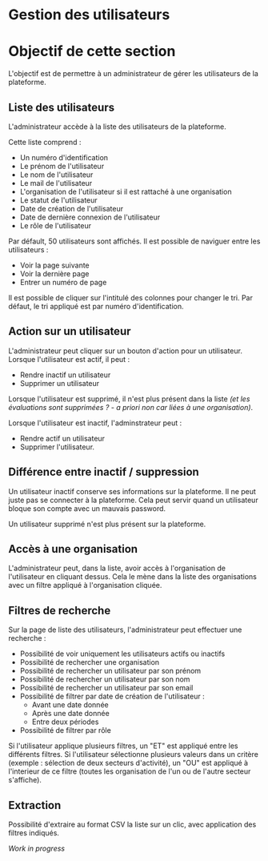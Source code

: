 # Gestion des utilisateurs

# Objectif de cette section

L'objectif est de permettre à un administrateur de gérer les utilisateurs de la plateforme.

## Liste des utilisateurs

L'administrateur accède à la liste des utilisateurs de la plateforme.

Cette liste comprend :
- Un numéro d'identification
- Le prénom de l'utilisateur
- Le nom de l'utilisateur
- Le mail de l'utilisateur
- L'organisation de l'utilisateur si il est rattaché à une organisation
- Le statut de l'utilisateur
- Date de création de l'utilisateur
- Date de dernière connexion de l'utilisateur
- Le rôle de l'utilisateur

Par défault, 50 utilisateurs sont affichés.
Il est possible de naviguer entre les utilisateurs :

- Voir la page suivante
- Voir la dernière page
- Entrer un numéro de page

Il est possible de cliquer sur l'intitulé des colonnes pour changer le tri.
Par défaut, le tri appliqué est par numéro d'identification.

## Action sur un utilisateur

L'administrateur peut cliquer sur un bouton d'action pour un utilisateur.
Lorsque l'utilisateur est actif, il peut :

- Rendre inactif un utilisateur
- Supprimer un utilisateur

Lorsque l'utilisateur est supprimé, il n'est plus présent dans la liste _(et les évaluations sont supprimées ? - a priori non car liées à une organisation)_.

Lorsque l'utilisateur est inactif, l'adminstrateur peut :

- Rendre actif un utilisateur
- Supprimer l'utilisateur.

## Différence entre inactif / suppression

Un utilisateur inactif conserve ses informations sur la plateforme. Il ne peut juste pas se connecter à la plateforme. Cela peut servir quand un utilisateur bloque son compte avec un mauvais password.

Un utilisateur supprimé n'est plus présent sur la plateforme.

## Accès à une organisation

L'administrateur peut, dans la liste, avoir accès à l'organisation de l'utilisateur en cliquant dessus. Cela le mène dans la liste des organisations avec un filtre appliqué à l'organisation cliquée.

## Filtres de recherche

Sur la page de liste des utilisateurs, l'administrateur peut effectuer une recherche :

- Possibilité de voir uniquement les utilisateurs actifs ou inactifs
- Possibilité de rechercher une organisation
- Possibilité de rechercher un utilisateur par son prénom
- Possibilité de rechercher un utilisateur par son nom
- Possibilité de rechercher un utilisateur par son email
- Possibilité de filtrer par date de création de l'utilisateur :
  - Avant une date donnée
  - Après une date donnée
  - Entre deux périodes
- Possibilité de filtrer par rôle

Si l'utilisateur applique plusieurs filtres, un "ET" est appliqué entre les différents filtres.
Si l'utilisateur sélectionne plusieurs valeurs dans un critère (exemple : sélection de deux secteurs d'activité), un "OU" est appliqué à l'interieur de ce filtre (toutes les organisation de l'un ou de l'autre secteur s'affiche).

## Extraction

Possibilité d'extraire au format CSV la liste sur un clic, avec application des filtres indiqués.

_Work in progress_
